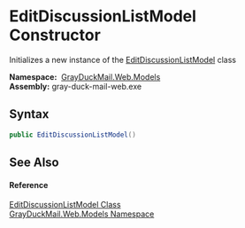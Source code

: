 EditDiscussionListModel Constructor
===================================
Initializes a new instance of the [EditDiscussionListModel][1] class

  **Namespace:**  [GrayDuckMail.Web.Models][2]  
  **Assembly:** gray-duck-mail-web.exe

Syntax
------

```csharp
public EditDiscussionListModel()
```


See Also
--------

#### Reference
[EditDiscussionListModel Class][1]  
[GrayDuckMail.Web.Models Namespace][2]  

[1]: README.md
[2]: ../README.md